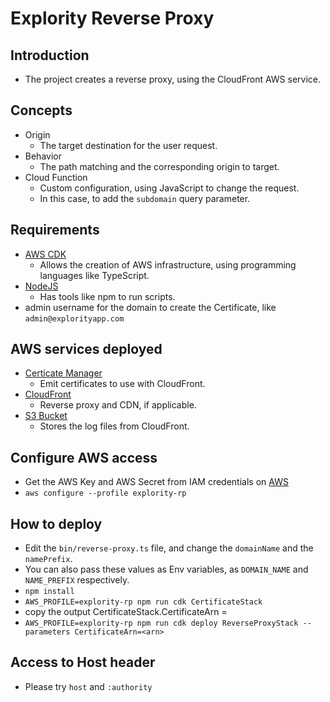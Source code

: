 # Explority Reverse Proxy

## Introduction

- The project creates a reverse proxy, using the CloudFront AWS service.

## Concepts

- Origin
    - The target destination for the user request.
- Behavior
    - The path matching and the corresponding origin to target.
- Cloud Function
    - Custom configuration, using JavaScript to change the request.
    - In this case, to add the `subdomain` query parameter.

## Requirements

- [AWS CDK](https://docs.aws.amazon.com/cdk/v2/guide/getting_started.html)
    - Allows the creation of AWS infrastructure, using programming languages like TypeScript.
- [NodeJS](https://nodejs.org/en/)
    - Has tools like npm to run scripts.
- admin username for the domain to create the Certificate, like `admin@explorityapp.com`

## AWS services deployed

- [Certicate Manager](https://aws.amazon.com/certificate-manager/)
    - Emit certificates to use with CloudFront.
- [CloudFront](https://aws.amazon.com/cloudfront/)
    - Reverse proxy and CDN, if applicable.
- [S3 Bucket](https://aws.amazon.com/s3/)
    - Stores the log files from CloudFront.

## Configure AWS access

- Get the AWS Key and AWS Secret from IAM credentials
  on [AWS](https://us-east-1.console.aws.amazon.com/iamv2/home?region=us-east-1#/home)
- `aws configure --profile explority-rp`

## How to deploy

- Edit the `bin/reverse-proxy.ts` file, and change the `domainName` and the `namePrefix`.
- You can also pass these values as Env variables, as `DOMAIN_NAME` and `NAME_PREFIX` respectively.
- `npm install`
- `AWS_PROFILE=explority-rp npm run cdk CertificateStack`
- copy the output CertificateStack.CertificateArn = <arn>
- `AWS_PROFILE=explority-rp npm run cdk deploy ReverseProxyStack --parameters CertificateArn=<arn>`

## Access to Host header

- Please try `host` and `:authority`
